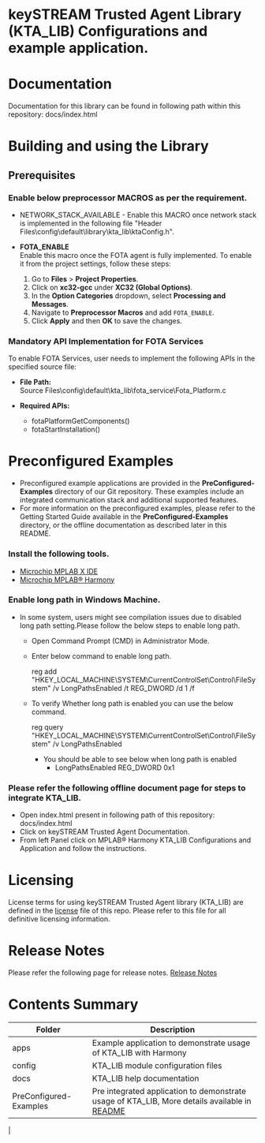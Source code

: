 # keySTREAM Trusted Agent Library (KTA_LIB) Configurations and example application.


# Documentation
Documentation for this library can be found in following path within this repository: docs/index.html

# Building and using the Library
## Prerequisites
### Enable below preprocessor MACROS as per the requirement.  
  - NETWORK_STACK_AVAILABLE - Enable this MACRO once network stack is implemented in the following file "Header Files\config\default\library\kta_lib\ktaConfig.h".

- **FOTA_ENABLE**  
  Enable this macro once the FOTA agent is fully implemented. To enable it from the project settings, follow these steps:
  1. Go to **Files** > **Project Properties**.
  2. Click on **xc32-gcc** under **XC32 (Global Options)**.
  3. In the **Option Categories** dropdown, select **Processing and Messages**.
  4. Navigate to **Preprocessor Macros** and add `FOTA_ENABLE`.
  5. Click **Apply** and then **OK** to save the changes.

### Mandatory API Implementation for FOTA Services

To enable FOTA Services, user needs to implement the following APIs in the specified source file:

- **File Path:**  
  Source Files\config\default\kta_lib\fota_service\Fota_Platform.c

- **Required APIs:**  
  - fotaPlatformGetComponents()
  - fotaStartInstallation()

# Preconfigured Examples

- Preconfigured example applications are provided in the **PreConfigured-Examples** directory of our Git repository. These examples include an integrated communication stack and additional supported features.
- For more information on the preconfigured examples, please refer to the Getting Started Guide available in the **PreConfigured-Examples** directory, or the offline documentation as described later in this README.

### Install the following tools.
   - [Microchip MPLAB X IDE](https://www.microchip.com/mplab/mplab-x-ide)
   - [Microchip MPLAB® Harmony](https://www.microchip.com/mplab/mplab-harmony)

### Enable long path in Windows Machine.
   - In some system, users might see compilation issues due to disabled long path setting.Please follow the below steps to enable long path.
       - Open Command Prompt (CMD) in Administrator Mode.
       - Enter below command to enable long path.

         reg add "HKEY_LOCAL_MACHINE\SYSTEM\CurrentControlSet\Control\FileSystem" /v LongPathsEnabled /t REG_DWORD /d 1 /f
       - To verify Whether long path is enabled you can use the below command.

         reg query "HKEY_LOCAL_MACHINE\SYSTEM\CurrentControlSet\Control\FileSystem" /v LongPathsEnabled

          - You should be able to see below when long path is enabled
             - LongPathsEnabled    REG_DWORD    0x1


### Please refer the following offline document page for steps to integrate KTA_LIB.
 - Open index.html present in following path of this repository: docs/index.html
 - Click on keySTREAM Trusted Agent Documentation.
 - From left Panel click on MPLAB® Harmony KTA_LIB Configurations and Application and follow the instructions.

# Licensing
License terms for using keySTREAM Trusted Agent library (KTA_LIB) are defined in the [license](./license.md) file of this repo. Please refer to this file for all definitive licensing information.

# Release Notes
Please refer the following page for release notes. [Release Notes](./release_notes.md)

# Contents Summary

| Folder     | Description                                                              |
| ---        | ---                                                                      |
| apps       | Example application to demonstrate usage of KTA_LIB with Harmony           |
| config     | KTA_LIB module configuration files                                          |
| docs       | KTA_LIB help documentation                                                  |
| PreConfigured-Examples       | Pre integrated application to demonstrate usage of KTA_LIB, More details available in [README](./PreConfigured-Examples/README.md)
|

